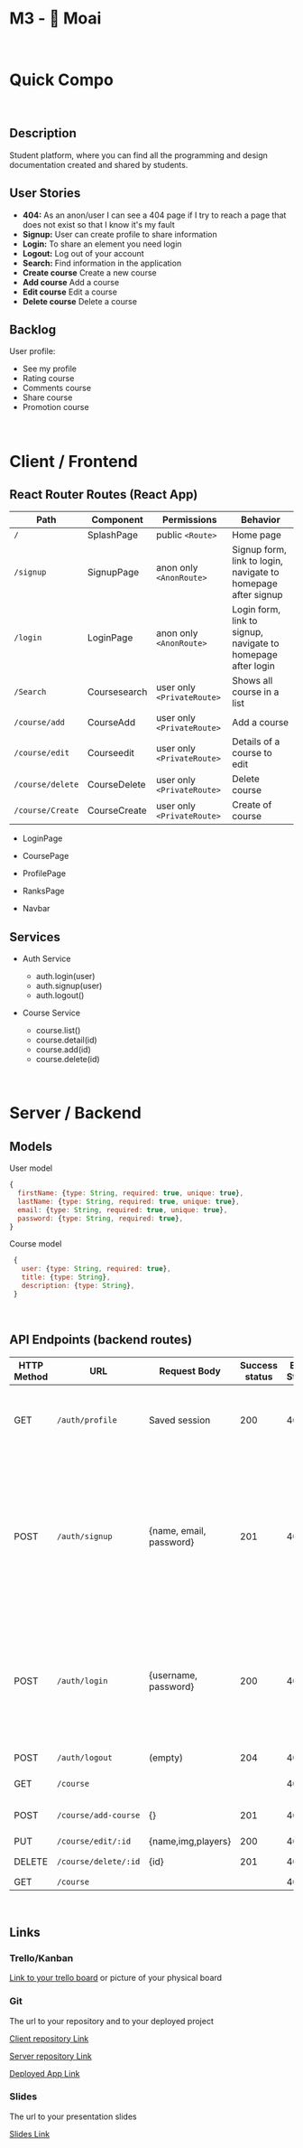 # M3 - 🗿 Moai

<br>

# Quick Compo

<br>

## Description

Student platform, where you can find all the programming and design documentation created and shared by students.

## User Stories

-  **404:** As an anon/user I can see a 404 page if I try to reach a page that does not exist so that I know it's my fault
-  **Signup:** User can create profile to share information
-  **Login:** To share an element you need login
-  **Logout:** Log out of your account
-  **Search:** Find information in the application
-  **Create course** Create a new course
-  **Add course** Add a course
-  **Edit course** Edit a course
-  **Delete course** Delete a course


## Backlog

User profile:
- See my profile
- Rating course
- Comments course
- Share course
- Promotion course


<br>


# Client / Frontend

## React Router Routes (React App)
| Path                      | Component            | Permissions                 | Behavior                                                     |
| ------------------------- | -------------------- | --------------------------- | ------------------------------------------------------------ |
| `/`                       | SplashPage           | public `<Route>`            | Home page                                                    |
| `/signup`                 | SignupPage           | anon only  `<AnonRoute>`    | Signup form, link to login, navigate to homepage after signup|
| `/login`                  | LoginPage            | anon only `<AnonRoute>`     | Login form, link to signup, navigate to homepage after login |
| `/Search`                 | Coursesearch         | user only `<PrivateRoute>`  | Shows all course in a list                                |
| `/course/add`             | CourseAdd            | user only `<PrivateRoute>`  | Add a course                                              |
| `/course/edit`            | Courseedit           | user only `<PrivateRoute>`  | Details of a course to edit                               |
| `/course/delete`          | CourseDelete         | user only `<PrivateRoute>`  | Delete course                                             |
| `/course/Create`          | CourseCreate         | user only  `<PrivateRoute>` | Create of course                                          |


- LoginPage

- CoursePage

- ProfilePage

- RanksPage

- Navbar


## Services

- Auth Service
  - auth.login(user)
  - auth.signup(user)
  - auth.logout()

- Course Service
  - course.list()
  - course.detail(id)
  - course.add(id)
  - course.delete(id)
  


<br>


# Server / Backend


## Models

User model

```javascript
{
  firstName: {type: String, required: true, unique: true},
  lastName: {type: String, required: true, unique: true},
  email: {type: String, required: true, unique: true},
  password: {type: String, required: true},
}
```



Course model

```javascript
 {
   user: {type: String, required: true},
   title: {type: String},
   description: {type: String},
 }
```


<br>


## API Endpoints (backend routes)

| HTTP Method | URL                         | Request Body                 | Success status | Error Status | Description                                                  |
| ----------- | --------------------------- | ---------------------------- | -------------- | ------------ | ------------------------------------------------------------ |
| GET         | `/auth/profile    `           | Saved session                | 200            | 404          | Check if user is logged in and return profile page           |
| POST        | `/auth/signup`                | {name, email, password}      | 201            | 404          | Checks if fields not empty (422) and user not exists (409), then create user with encrypted password, and store user in session |
| POST        | `/auth/login`                 | {username, password}         | 200            | 401          | Checks if fields not empty (422), if user exists (404), and if password matches (404), then stores user in session |
| POST        | `/auth/logout`                | (empty)                      | 204            | 400          | Logs out the user                                            |
| GET         | `/course`                     |                              |                | 400          | Show all course                                        |
| POST        | `/course/add-course`          | {}                           | 201            | 400          | Create and save a new course                            |
| PUT         | `/course/edit/:id`            | {name,img,players}           | 200            | 400          | edit course                                             |
| DELETE      | `/course/delete/:id`          | {id}                         | 201            | 400          | delete course                                            |
| GET         | `/course`                    |                              |                | 400            | show 


<br>

## Links

### Trello/Kanban

[Link to your trello board](https://trello.com/b/veWRyu9x/m3-project-%F0%9F%97%BF-moai) 
or picture of your physical board

### Git

The url to your repository and to your deployed project

[Client repository Link](https://github.com/Rodrigohernandezsan/client-moai)

[Server repository Link](https://github.com/Rodrigohernandezsan/server-moai)

[Deployed App Link](http://heroku.com)

### Slides

The url to your presentation slides

[Slides Link](http://slides.com)




